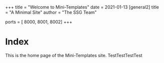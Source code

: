 +++
title = "Welcome to Mini-Templates"
date = 2021-01-13
[general2]
title = "A Minimal Site"
author = "The SSG Team"

ports = [ 8000, 8001, 8002]
+++

# Index

This is the home page of the Mini-Templates site.
TestTestTestTest